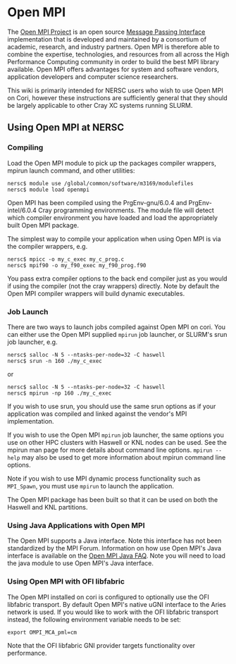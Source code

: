 # Open MPI

The [Open MPI Project](https://www.open-mpi.org/) is an open source [Message Passing Interface](https://www.mpi-forum.org/) implementation that is developed and maintained by a consortium of academic, research, and industry partners. Open MPI is therefore able to combine the expertise, technologies, and resources from all across the High Performance Computing community in order to build the best MPI library available. Open MPI offers advantages for system and software vendors, application developers and computer science researchers.

This wiki is primarily intended for NERSC users who wish to use Open MPI on Cori, however these instructions are sufficiently general that they should be largely applicable to other Cray XC systems running SLURM.

## Using Open MPI at NERSC

### Compiling

Load the Open MPI module to pick up the packages compiler wrappers, mpirun launch command, and other utilities:

```shell
nersc$ module use /global/common/software/m3169/modulefiles
nersc$ module load openmpi
```

Open MPI has been compiled using the PrgEnv-gnu/6.0.4 and PrgEnv-intel/6.0.4 Cray programming environments.  The module file
will detect which compiler environment you have loaded and load the appropriately built Open MPI package.

The simplest way to compile your application when using Open MPI is via the compiler wrappers, e.g.

```shell
nersc$ mpicc -o my_c_exec my_c_prog.c
nersc$ mpif90 -o my_f90_exec my_f90_prog.f90
```

You pass extra compiler options to the back end compiler just as you would if using the compiler (not the cray wrappers) directly.  Note by default the Open MPI compiler wrappers will build dynamic executables.

### Job Launch

There are two ways to launch jobs compiled against Open MPI on cori.  You can either use the Open MPI supplied ```mpirun``` job launcher, or SLURM's srun job launcher, e.g.

```shell
nersc$ salloc -N 5 --ntasks-per-node=32 -C haswell
nersc$ srun -n 160 ./my_c_exec
```
or

```shell
nersc$ salloc -N 5 --ntasks-per-node=32 -C haswell
nersc$ mpirun -np 160 ./my_c_exec
```

If you wish to use srun, you should use the same srun options as if your application was compiled and linked against the vendor's MPI implementation.

If you wish to use the Open MPI ```mpirun``` job launcher,  the same options you use on other HPC clusters with Haswell or KNL nodes can be used.  See the mpirun man page for more details about command line options.  ```mpirun --help``` may also be used to get more information about mpirun command line options.

Note if you wish to use MPI dynamic process functionality such as ```MPI_Spawn```, you must use ```mpirun``` to launch the application.

The Open MPI package has been built so that it can be used on both the Haswell and KNL partitions.

### Using Java Applications with Open MPI

The Open MPI supports a Java interface.  Note this interface has not been standardized by the MPI Forum.  Information on how use Open MPI's Java interface is available on the [Open MPI Java FAQ](https://www.open-mpi.org/faq/?category=java).  Note you will need to load the java module to use Open MPI's Java interface.

### Using Open MPI with OFI libfabric

The Open MPI installed on cori is configured to optionally use the OFI libfabric transport.  By default Open MPI's native uGNI interface to the Aries network is used.  If you would like to work with the OFI libfabric transport instead, the following environment variable needs to be set:

```shell
export OMPI_MCA_pml=cm
```

Note that the OFI libfabric GNI provider targets functionality over performance.
